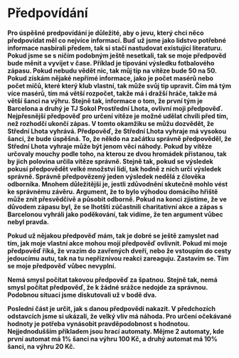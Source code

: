 # Předpovídání

**Pro úspěšné predpovídání je důležité, aby o jevu, který chci něco předpovídat měl co nejvíce informací. Buď už jsme jako lidstvo potřebné informace nasbírali předem, tak si stačí nastudovat existující literaturu. Pokud jsme se s ničím podobným ještě nesetkali, tak se moje předpověd bude měnit a vyvíjet v čase. Příklad je tipování výsledku fotbalového zápasu. Pokud nebudu vědět nic, tak můj tip na vítěze bude 50 na 50. Pokud získám nějaké nepřímé informace, jako je počet masérů nebo počet míčů, které který klub vlastní, tak může svůj tip upravit. Čím má tým více masérů, tím má větší rozpočet, takže má i dražší hráče, takže má větší šanci na výhru. Stejně tak, informace o tom, že první tým je Barcelona a druhý je TJ Sokol Prostřední Lhota, ovlivní moji předpověď. Nejpřesnější předpověď pro určení vítěze je možné udělat chvíli před tím, než rozhodčí ukončí zápas. V tomto okamžiku se můžu dozvědět, že Střední Lhota vyhrává. Předpověď, že Střední Lhota vyhraje má vysokou šanci, že bude úspěšná. To, že někdo na začátku správně předpověděl, že Střední Lhota vyhraje může být jenom věcí náhody. Pokud by vítěze určovaly mouchy podle toho, na kterou ze dvou hromádek přistanou, tak by jich polovina určila vítěze správně. Stejně tak, pokud se výsledek pokusí předpovědět velké množství lidí, tak hodně z nich určí výsledek správně. Správně předpovězený jeden výsledek nedělá z člověka odborníka. Mnohem důležitější je, jestli zdůvodnění skutečně mohlo vést ke správnému závěru. Argument, že to bylo výhodou domácího hřiště může znít přesvědčivě a působit odborně. Pokud na konci zjistíme, že ve důvodem zápasu byl, že se lhotští zúčastnili charitativní akce a zápas s Barcelonou vyhráli jako poděkování, tak vidíme, že ten argument vůbec nebyl pravda.**

**Pokud už nějakou předpověď mám, tak je dobré se ještě zamyslet nad tím, jak moje vlastní akce mohou mojí předpověď ovlivnit. Pokud mi moje předpověď říká, že vrazím do zavřených dveří, nebo že vstoupím do cesty jedoucímu autu, tak na tu nepříznivou reakci zareaguju. Zastavím se. Tím se moje předpověď vůbec nevyplní.** 

**Nemá smysl počítat takovou předpověď za špatnou. Stejně tak, nemá smysl počítat předpověď, že k žádné srážce nedojde za správnou. Podobnou situaci jsme diskutovali už v bodě dva.**

**Poslední část je určit, jak s danou předpovědí nakazit. V předchozích odstavcích jsme si ukázali, že velký vliv má náhoda. Pro určení očekávané hodnoty je potřeba vynásobit pravděpodobnost s hodnotou. Nejjednodušším příkladem jsou hrací automaty. Mějme 2 automaty, kde první automat má 1% šanci na výhru 100 Kč, a druhý automat má 10% šanci, na výhru 20 Kč.**   



